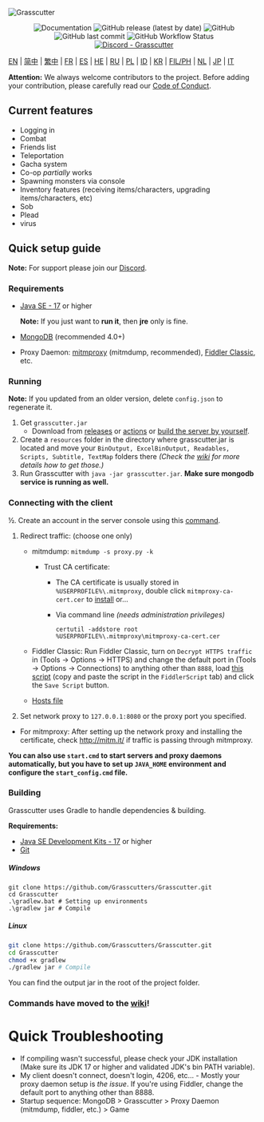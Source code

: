![Grasscutter](https://socialify.git.ci/Grasscutters/Grasscutter/image?description=1&forks=1&issues=1&language=1&logo=https%3A%2F%2Fs2.loli.net%2F2022%2F04%2F25%2FxOiJn7lCdcT5Mw1.png&name=1&owner=1&pulls=1&stargazers=1&theme=Light)
<div align="center"><img alt="Documentation" src="https://img.shields.io/badge/Wiki-Grasscutter-blue?style=for-the-badge&link=https://github.com/Grasscutters/Grasscutter/wiki&link=https://github.com/Grasscutters/Grasscutter/wiki"> <img alt="GitHub release (latest by date)" src="https://img.shields.io/github/v/release/Grasscutters/Grasscutter?logo=java&style=for-the-badge"> <img alt="GitHub" src="https://img.shields.io/github/license/Grasscutters/Grasscutter?style=for-the-badge"> <img alt="GitHub last commit" src="https://img.shields.io/github/last-commit/Grasscutters/Grasscutter?style=for-the-badge"> <img alt="GitHub Workflow Status" src="https://img.shields.io/github/workflow/status/Grasscutters/Grasscutter/Build?logo=github&style=for-the-badge"></div>

<div align="center"><a href="https://discord.gg/T5vZU6UyeG"><img alt="Discord - Grasscutter" src="https://img.shields.io/discord/965284035985305680?label=Discord&logo=discord&style=for-the-badge"></a></div>

[EN](README.md) | [简中](README_zh-CN.md) | [繁中](README_zh-TW.md) | [FR](README_fr-FR.md) | [ES](README_es-ES.md) | [HE](README_HE.md) | [RU](README_ru-RU.md) | [PL](README_pl-PL.md) | [ID](README_id-ID.md) | [KR](README_ko-KR.md) | [FIL/PH](README_fil-PH.md) | [NL](README_NL.md) | [JP](README_ja-JP.md) | [IT](README_it-IT.md)

**Attention:** We always welcome contributors to the project. Before adding your contribution, please carefully read our [Code of Conduct](https://github.com/Grasscutters/Grasscutter/blob/stable/CONTRIBUTING.md).

## Current features

* Logging in
* Combat
* Friends list
* Teleportation
* Gacha system
* Co-op *partially* works
* Spawning monsters via console
* Inventory features (receiving items/characters, upgrading items/characters, etc)
* Sob
* Plead
* virus

## Quick setup guide

**Note:** For support please join our [Discord](https://discord.gg/T5vZU6UyeG).

### Requirements

* [Java SE - 17](https://www.oracle.com/java/technologies/javase/jdk17-archive-downloads.html) or higher

  **Note:** If you just want to **run it**, then **jre** only is fine.

* [MongoDB](https://www.mongodb.com/try/download/community) (recommended 4.0+)

* Proxy Daemon: [mitmproxy](https://mitmproxy.org/) (mitmdump, recommended), [Fiddler Classic](https://telerik-fiddler.s3.amazonaws.com/fiddler/FiddlerSetup.exe), etc.

### Running

**Note:** If you updated from an older version, delete `config.json` to regenerate it.

1. Get `grasscutter.jar`
   - Download from [releases](https://github.com/Grasscutters/Grasscutter/releases/latest) or [actions](https://github.com/Grasscutters/Grasscutter/actions/workflows/build.yml) or [build the server by yourself](#building).
2. Create a `resources` folder in the directory where grasscutter.jar is located and move your `BinOutput, ExcelBinOutput, Readables, Scripts, Subtitle, TextMap` folders there *(Check the [wiki](https://github.com/Grasscutters/Grasscutter/wiki) for more details how to get those.)*
3. Run Grasscutter with `java -jar grasscutter.jar`. **Make sure mongodb service is running as well.**

### Connecting with the client

½. Create an account in the server console using this [command](https://github.com/Grasscutters/Grasscutter/wiki/Commands#:~:text=account%20%3Ccreate|delete%3E%20%3Cusername%3E%20[UID]).

1. Redirect traffic: (choose one only)
    - mitmdump: `mitmdump -s proxy.py -k`

        - Trust CA certificate:

          - The CA certificate is usually stored in `%USERPROFILE%\.mitmproxy`, double click `mitmproxy-ca-cert.cer` to [install](https://docs.microsoft.com/en-us/skype-sdk/sdn/articles/installing-the-trusted-root-certificate#installing-a-trusted-root-certificate) or...

          - Via command line *(needs administration privileges)*

             ```shell
             certutil -addstore root %USERPROFILE%\.mitmproxy\mitmproxy-ca-cert.cer
             ```

    - Fiddler Classic: Run Fiddler Classic, turn on `Decrypt HTTPS traffic` in (Tools -> Options -> HTTPS) and change the default port in (Tools -> Options -> Connections) to anything other than `8888`, load [this script](https://github.com/Grasscutters/Grasscutter/wiki/Resources#fiddler-classic-jscript) (copy and paste the script in the `FiddlerScript` tab) and click the `Save Script` button.

    - [Hosts file](https://github.com/Grasscutters/Grasscutter/wiki/Resources#hosts-file)

2. Set network proxy to `127.0.0.1:8080` or the proxy port you specified.

- For mitmproxy: After setting up the network proxy and installing the certificate, check http://mitm.it/ if traffic is passing through mitmproxy.

**You can also use `start.cmd` to start servers and proxy daemons automatically, but you have to set up `JAVA_HOME` environment and configure the `start_config.cmd` file.**

### Building

Grasscutter uses Gradle to handle dependencies & building.

**Requirements:**

- [Java SE Development Kits - 17](https://www.oracle.com/java/technologies/javase/jdk17-archive-downloads.html) or higher
- [Git](https://git-scm.com/downloads)

##### Windows

```shell
git clone https://github.com/Grasscutters/Grasscutter.git
cd Grasscutter
.\gradlew.bat # Setting up environments
.\gradlew jar # Compile
```

##### Linux

```bash
git clone https://github.com/Grasscutters/Grasscutter.git
cd Grasscutter
chmod +x gradlew
./gradlew jar # Compile
```

You can find the output jar in the root of the project folder.

### Commands have moved to the [wiki](https://github.com/Grasscutters/Grasscutter/wiki/Commands)!

# Quick Troubleshooting

* If compiling wasn't successful, please check your JDK installation (Make sure its JDK 17 or higher and validated JDK's bin PATH variable).
* My client doesn't connect, doesn't login, 4206, etc... - Mostly your proxy daemon setup is *the issue*. If you're using Fiddler, change the default port to anything other than 8888.
* Startup sequence: MongoDB > Grasscutter > Proxy Daemon (mitmdump, fiddler, etc.) > Game
